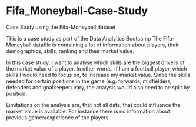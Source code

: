 # Fifa_Moneyball-Case-Study
Case Study using the Fifa-Moneyball dataset

This is a case study as part of the Data Analytics Bootcamp
The Fifa-Moneyball datafile is containing a lot of information about players, their demographics,
skills, ranking and their market value.

In this case study, I want to analyse which skills are the biggest drivers of the market value of a player.
In other words, if I am a football player, which skills I would need to focus on, to increase my market value.
Since the skills needed for certain positions in the game (e.g. forwards, midfielders, defenders and goalkeeper)
vary, the analysis would also need to be split by position.

Limitations on the analysis are, that not all data, that could influence the market value is available.
For instance there is no information about previous games/experience of the players.
